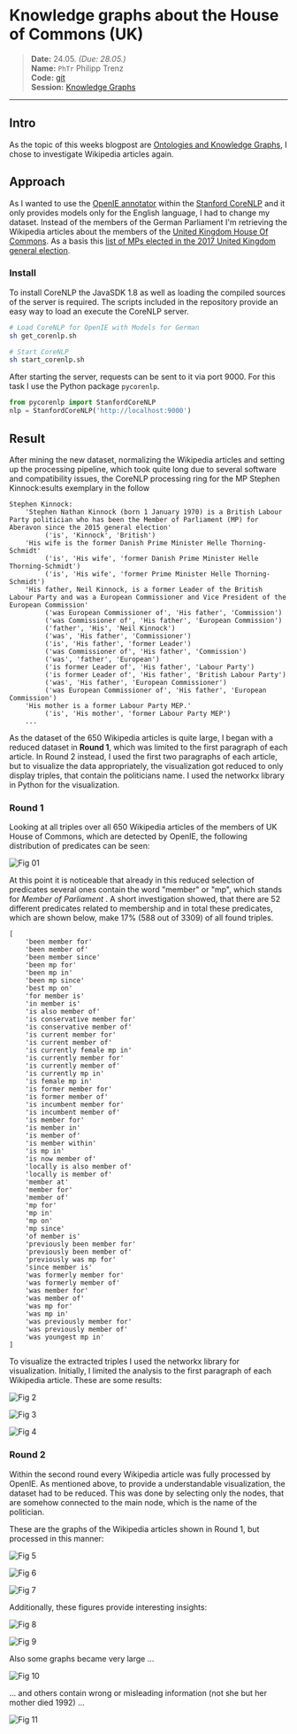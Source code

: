 # Knowledge graphs about the House of Commons (UK)

> **Date:** 24.05. *(Due: 28.05.)*  
> **Name:** `PhTr` Philipp Trenz  
> **Code:**
> [git](https://github.com/philipptrenz/Text-Visualisation-in-Practice/tree/master/07_knowledge_graphs)  
> **Session:** [Knowledge Graphs](../index)

----

## Intro

As the topic of this weeks blogpost are
[Ontologies and Knowledge Graphs](https://en.wikipedia.org/wiki/Ontology_(information_science)),
I chose to investigate Wikipedia articles again.

## Approach

As I wanted to use the
[OpenIE annotator](https://stanfordnlp.github.io/CoreNLP/openie.html)
within the [Stanford CoreNLP](http://stanfordnlp.github.io) and it only
provides models only for the English language, I had to change my
dataset. Instead of the members of the German Parliament I'm retrieving
the Wikipedia articles about the members of the
[United Kingdom House Of Commons](https://de.wikipedia.org/wiki/House_of_Commons).
As a basis this
[list of MPs elected in the 2017 United Kingdom general election](https://en.wikipedia.org/wiki/List_of_MPs_elected_in_the_2017_United_Kingdom_general_election).

### Install
 
To install CoreNLP the JavaSDK 1.8 as well as loading the compiled
sources of the server is required. The scripts included in the
repository provide an easy way to load an execute the CoreNLP server.

```bash
# Load CoreNLP for OpenIE with Models for German
sh get_corenlp.sh

# Start CoreNLP
sh start_corenlp.sh
```

After starting the server, requests can be sent to it via port 9000. For
this task I use the Python package `pycorenlp`.

```python
from pycorenlp import StanfordCoreNLP
nlp = StanfordCoreNLP('http://localhost:9000')
```

## Result

After mining the new dataset, normalizing the Wikipedia articles and
setting up the processing pipeline, which took quite long due to several
software and compatibility issues, the CoreNLP processing ring for the MP Stephen Kinnock:esults
exemplary in the follow

```
Stephen Kinnock:
	'Stephen Nathan Kinnock (born 1 January 1970) is a British Labour Party politician who has been the Member of Parliament (MP) for Aberavon since the 2015 general election'
		 ('is', 'Kinnock', 'British')
	'His wife is the former Danish Prime Minister Helle Thorning-Schmidt'
		 ('is', 'His wife', 'former Danish Prime Minister Helle Thorning-Schmidt')
		 ('is', 'His wife', 'former Prime Minister Helle Thorning-Schmidt')
	'His father, Neil Kinnock, is a former Leader of the British Labour Party and was a European Commissioner and Vice President of the European Commission'
		 ('was European Commissioner of', 'His father', 'Commission')
		 ('was Commissioner of', 'His father', 'European Commission')
		 ('father', 'His', 'Neil Kinnock')
		 ('was', 'His father', 'Commissioner')
		 ('is', 'His father', 'former Leader')
		 ('was Commissioner of', 'His father', 'Commission')
		 ('was', 'father', 'European')
		 ('is former Leader of', 'His father', 'Labour Party')
		 ('is former Leader of', 'His father', 'British Labour Party')
		 ('was', 'His father', 'European Commissioner')
		 ('was European Commissioner of', 'His father', 'European Commission')
	'His mother is a former Labour Party MEP.'
		 ('is', 'His mother', 'former Labour Party MEP')
    ...
```

As the dataset of the 650 Wikipedia articles is quite large, I began
with a reduced dataset in **Round 1**, which was limited to the first
paragraph of each article. In Round 2 instead, I used the first two
paragraphs of each article, but to visualize the data appropriately, the
visualization got reduced to only display triples, that contain the
politicians name. I used the networkx library in Python for the
visualization.

### Round 1

Looking at all triples over all 650 Wikipedia articles of the members of
UK House of Commons, which are detected by OpenIE, the following
distribution of predicates can be seen:

![Fig 01](img/predicates_pie_chart.png)

At this point it is noticeable that already in this reduced selection of
predicates several ones contain the word "member" or "mp", which stands
for *Member of Parliament* . A short investigation showed, that there
are 52 different predicates related to membership and in total these
predicates, which are shown below, make 17% (588 out of 3309) of all
found triples.

```
[
	'been member for'
	'been member of'
	'been member since'
	'been mp for'
	'been mp in'
	'been mp since'
	'best mp on'
	'for member is'
	'in member is'
	'is also member of'
	'is conservative member for'
	'is conservative member of'
	'is current member for'
	'is current member of'
	'is currently female mp in'
	'is currently member for'
	'is currently member of'
	'is currently mp in'
	'is female mp in'
	'is former member for'
	'is former member of'
	'is incumbent member for'
	'is incumbent member of'
	'is member for'
	'is member in'
	'is member of'
	'is member within'
	'is mp in'
	'is now member of'
	'locally is also member of'
	'locally is member of'
	'member at'
	'member for'
	'member of'
	'mp for'
	'mp in'
	'mp on'
	'mp since'
	'of member is'
	'previously been member for'
	'previously been member of'
	'previously was mp for'
	'since member is'
	'was formerly member for'
	'was formerly member of'
	'was member for'
	'was member of'
	'was mp for'
	'was mp in'
	'was previously member for'
	'was previously member of'
	'was youngest mp in'
]

```

To visualize the extracted triples I used the networkx library for
visualization. Initially, I limited the analysis to the first paragraph
of each Wikipedia article. These are some results:

![Fig 2](img/graph_bernard_jenkin_round_1.png)

![Fig 3](img/graph_margaret_beckett_round_1.png)

![Fig 4](img/graph_mike_penning_round_1.png)


### Round 2

Within the second round every Wikipedia article was fully processed by
OpenIE. As mentioned above, to provide a understandable visualization,
the dataset had to be reduced. This was done by selecting only the
nodes, that are somehow connected to the main node, which is the name of
the politician. 

These are the graphs of the Wikipedia articles shown in Round 1, but
processed in this manner:

![Fig 5](img/graph_bernard_jenkin_round_2.png)

![Fig 6](img/graph_margaret_beckett_round_2.png)

![Fig 7](img/graph_mike_penning_round_2.png)


Additionally, these figures provide interesting insights:

![Fig 8](img/graph_kate_osamor_round_2.png)

![Fig 9](img/graph_dawn_butler_round_2.png)



Also some graphs became very large ... 

![Fig 10](img/graph_boris_johnson_round_2.png)

... and others contain wrong or misleading information (not she but her
mother died 1992) ...

![Fig 11](img/graph_colleen_fletcher_round_2.png)
